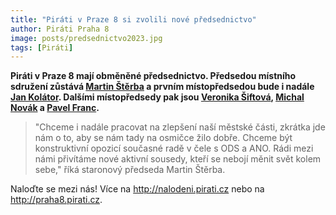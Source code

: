 ```yaml
---
title: "Piráti v Praze 8 si zvolili nové předsednictvo"
author: Piráti Praha 8
image: posts/predsednictvo2023.jpg
tags: [Piráti]
---
```


**Piráti v Praze 8 mají obměněné předsednictvo. Předsedou místního sdružení zůstává [Martin Štěrba](https://praha8.pirati.cz/lide/martin-sterba.html) a prvním místopředsedou bude i nadále [Jan Kolátor](https://praha8.pirati.cz/lide/jan-kolator.html). Dalšími místopředsedy pak jsou [Veronika Šiftová](https://praha8.pirati.cz/lide/veronika-siftova.html), [Michal Novák](https://praha8.pirati.cz/lide/michal-novak.html) a [Pavel Franc](https://praha8.pirati.cz/lide/pavel-franc.html).**

>"Chceme i nadále pracovat na zlepšení naší městské části, zkrátka jde nám o to, aby se nám tady na osmičce žilo dobře. Chceme být konstruktivní opozicí současné radě v čele s ODS a ANO. Rádi mezi námi přivítáme nové aktivní sousedy, kteří se nebojí měnit svět kolem sebe," říká staronový předseda Martin Štěrba. 

Naloďte se mezi nás! Více na http://nalodeni.pirati.cz nebo na http://praha8.pirati.cz.

